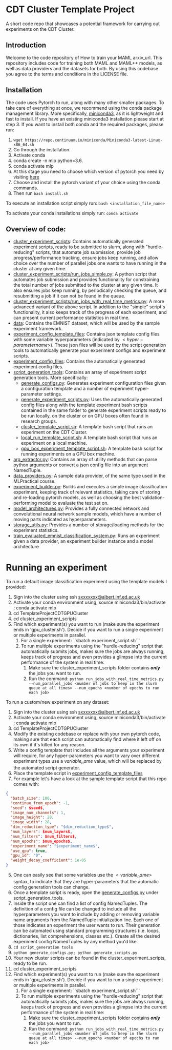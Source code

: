 # CDT Cluster Template Project
A short code repo that showcases a potential framework for carrying out experiments on the CDT Cluster.

## Introduction

Welcome to the code repository of How to train your MAML arxiv_url. This repository includes code for training both MAML
and MAML++ models, as well as data providers and the datasets for both. By using this codebase you agree to the terms 
and conditions in the LICENSE file.

## Installation

The code uses Pytorch to run, along with many other smaller packages. To take care of everything at once, we recommend 
using the conda package management library. More specifically, 
[miniconda3](https://repo.continuum.io/miniconda/Miniconda3-latest-Linux-x86_64.sh), as it is lightweight and fast to install.
If you have an existing miniconda3 installation please start at step 3. 
If you want to  install both conda and the required packages, please run:
 1. ```wget https://repo.continuum.io/miniconda/Miniconda3-latest-Linux-x86_64.sh```
 2. Go through the installation.
 3. Activate conda
 4. conda create -n mlp python=3.6.
 5. conda activate mlp
 6. At this stage you need to choose which version of pytorch you need by visiting [here](https://pytorch.org/get-started/locally/)
 7. Choose and install the pytorch variant of your choice using the conda commands.
 8. Then run ```bash install.sh```

To execute an installation script simply run:
```bash <installation_file_name>```

To activate your conda installations simply run:
```conda activate```

## Overview of code:

- [cluster_experiment_scripts](cluster_experiment_scripts/): Contains automatically generated experiment scripts, 
ready to be submitted to slurm, along with "hurdle-reducing" scripts, that automate job submission, provide job progress/performance tracking, ensure jobs keep running, and allow choice over the number of parallel jobs one wants to have running in the cluster at any given time.
- [cluster_experiment_scripts/run_jobs_simple.py](cluster_experiment_scripts/run_jobs_simple.py): A python script that automates job submission and provides functionality for constraining the total number of jobs submitted to the cluster at any given time. It also ensures jobs keep running, by periodically checking the queue, and resubmitting a job if it can not be found in the queue.
- [cluster_experiment_scripts/run_jobs_with_real_time_metrics.py](cluster_experiment_scripts/run_jobs_with_real_time_metrics.py): A more advanced variant of the above script. In addition to the "simple" script's functionality, it also keeps track of the progress of each experiment, and can present current performance statistics in real time.
- [data](data/): Contains the EMNIST dataset, which will be used by the sample experiment framework.
- [experiment_config_template_files](experiment_config_template_files): Contains json template config files with some variable
 hyperparameters (indicated by $<hyper-parameter name>$). These json files will be used by the script generation tools
 to automatically generate your experiment configs and experiment scripts.
- [experiment_config_files](experiment_config_files): Contains the automatically generated experiment config files.
- [script_generation_tools](script_generation_tools): Contains an array of experiment script generation tools. More specifically:
    - [generate_configs.py](script_generation_tools/generate_configs.py): Generates experiment configuration files given
     a configuration template and a number of experiment hyper-parameter settings.
    - [generate_experiment_scripts.py](script_generation_tools/generate_experiment_scripts.py): Uses the automatically 
    generated config files along with the template experiment bash scripts contained in the same folder to generate experiment scripts ready to be run locally, on the cluster or on GPU boxes often found in research groups.
    - [cluster_template_script.sh](script_generation_tools/cluster_template_script.sh): A template bash script that runs an experiment on the CDT Cluster.
    - [local_run_template_script.sh](script_generation_tools/local_run_template_script.sh): A template bash script that runs an experiment on a local machine.
    - [gpu_box_experiment_template_script.sh](script_generation_tools/gpu_box_experiment_template_script.sh): A template bash script for running experiments on a GPU box machine.
- [arg_extractor.py](arg_extractor.py): Contains an array of utility methods that can parse python arguments or convert
 a json config file into an argument NamedTuple.
- [data_providers.py](data_providers.py): A sample data provider, of the same type used in the MLPractical course.
- [experiment_builder.py](experiment_builder.py): Builds and executes a simple image classification experiment, keeping track
of relevant statistics, taking care of storing and re-loading pytorch models, as well as choosing the best validation-performing model to evaluate the test set on.
- [model_architectures.py](model_architectures.py): Provides a fully connected network and convolutional neural network 
sample models, which have a number of moving parts indicated as hyperparameters.
- [storage_utils.py](storage_utils.py): Provides a number of storage/loading methods for the experiment statistics.
- [train_evaluated_emnist_classification_system.py](train_evaluate_emnist_classification_system.py): Runs an experiment 
given a data provider, an experiment builder instance and a model architecture
# Running an experiment
To run a default image classification experiment using the template models I provided:
1. Sign into the cluster using ssh sxxxxxxx@albert.inf.ed.ac.uk
2. Activate your conda environment using, source miniconda3/bin/activate ; conda activate mlp
3. cd TemplateProjectCDTGPUCluster
4. cd cluster_experiment_scripts
5. Find which experiment(s) you want to run (make sure the experiment ends in 'gpu_cluster.sh'). Decide if you want to run a single experiment or multiple experiments in parallel.
    1. For a single experiment: ``sbatch experiment_script.sh```
    2. To run multiple experiments using the "hurdle-reducing" script that automatically submits jobs, makes sure the jobs are always running, keeps track of progress and even provides a glimpse into the current performance of the system in real time:
        1. Make sure the cluster_experiment_scripts folder contains ***only*** the jobs you want to run. 
        2. Run the command: ```python run_jobs_with_real_time_metrics.py --num_parallel_jobs <number of jobs to keep in the slurm queue at all times> --num_epochs <number of epochs to run each job>```
        
To run a custom/new experiment on any dataset:
1. Sign into the cluster using ssh sxxxxxxx@albert.inf.ed.ac.uk
2. Activate your conda environment using, source miniconda3/bin/activate ; conda activate mlp
3. cd TemplateProjectCDTGPUCluster
1. Modify the existing codebase or replace with your own pytorch code, making sure that each script can automatically find where it left off on its own if it's killed for any reason.
2. Write a config template that includes all the arguments your experiment will require, for any hyper-parameters you want to vary over different experiment types use a $variable_name$ value, which will be replaced by the automated script generator.
3. Place the template script in [experiment_config_template_files](experiment_config_template_files/)
4. For example let's have a look at the sample template script that this repo comes with:
```json
{
  "batch_size": 100,
  "continue_from_epoch": -1,
  "seed": $seed$,
  "image_num_channels": 1,
  "image_height": 28,
  "image_width": 28,
  "dim_reduction_type": "$dim_reduction_type$",
  "num_layers": $num_layers$,
  "num_filters": $num_filters$,
  "num_epochs": $num_epochs$,
  "experiment_name": "$experiment_name$",
  "use_gpu": true,
  "gpu_id": "0",
  "weight_decay_coefficient": 1e-05
}
```
5. One can easily see that some variables use the $<variable_name>$ syntax, to indicate that they are hyper-parameters that the automatic config generation tools can change.
6. Once a template script is ready, open the [generate_configs.py](script_generation_tools/generate_configs.py) under script_generation_tools.
7. Inside the script one can find a list of config NamedTuples. The definition of a config file can be changed to include all the hyperparameters you want to include by adding or removing variable name arguments from the NamedTuple initialization line. 
Each one of those indicates an experiment the user wants to run. Their generation can be automated using standard programming structures (i.e. loops, dictionaries, list comprehensions, classes etc.). Create all the desired experiment config NamedTuples by any method you'd like.
8. ```cd script_generation tools```
9. ```python generate_configs.py; python generate_scripts.py```
10. Your new cluster scripts can be found in the cluster_experiment_scripts, ready to be run.
11. cd cluster_experiment_scripts
12. Find which experiment(s) you want to run (make sure the experiment ends in 'gpu_cluster.sh'). Decide if you want to run a single experiment or multiple experiments in parallel.
    1. For a single experiment: ``sbatch experiment_script.sh```
    2. To run multiple experiments using the "hurdle-reducing" script that automatically submits jobs, makes sure the jobs are always running, keeps track of progress and even provides a glimpse into the current performance of the system in real time:
        1. Make sure the cluster_experiment_scripts folder contains ***only*** the jobs you want to run. 
        2. Run the command: ```python run_jobs_with_real_time_metrics.py --num_parallel_jobs <number of jobs to keep in the slurm queue at all times> --num_epochs <number of epochs to run each job>```
         

 
